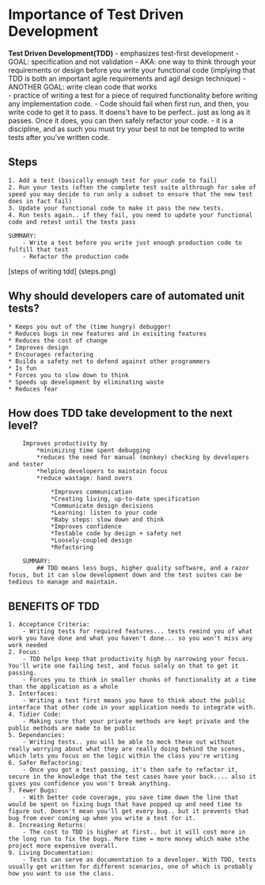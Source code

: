 # Importance of Test Driven Development 

**Test Driven Development(TDD)** 
	- emphasizes test-first development
	- GOAL: specification and not validation
		- AKA: one way to think through your requirements or design before you write your functional code (implying that TDD is both an important agile requirements and agil design technique)
	- ANOTHER GOAL: write clean code that works  
	- practice of writing a test for a piece of required functionality before writing any implementation code. 
		- Code should fail when first run, and then, you write code to get it to pass. It doens't have to be perfect.. just as long as it passes. Once it does, you can then safely refactor your code. 
	- it is a discipline, and as such you must try your best to not be tempted to write tests after you've written code. 

## Steps

	1. Add a test (basically enough test for your code to fail)
	2. Run your tests (often the complete test suite althrough for sake of speed you may decide to run only a subset to ensure that the new test does in fact fail)
	3. Update your functional code to make it pass the new tests.
	4. Run tests again.. if they fail, you need to update your functional code and retest until the tests pass

	SUMMARY: 
		- Write a test before you write just enough production code to fulfill that test 
		- Refactor the production code 
 
 [steps of writing tdd] (steps.png)

 ## Why should developers care of automated unit tests? 
 	* Keeps you out of the (time hungry) debugger!
 	* Reduces bugs in new features and in exisiting features 
 	* Reduces the cost of change 
 	* Improves design 
 	* Encourages refactoring 
 	* Builds a safety net to defend against other programmers 
 	* Is fun 
 	* Forces you to slow down to think 
 	* Speeds up development by eliminating waste 
 	* Reduces fear 

 ## How does TDD take development to the next level?
		Improves productivity by
			*minimizing time spent debugging
			*reduces the need for manual (monkey) checking by developers and tester
			*helping developers to maintain focus
			*reduce wastage: hand overs

				*Improves communication
				*Creating living, up-to-date specification
				*Communicate design decisions
				*Learning: listen to your code
				*Baby steps: slow down and think
				*Improves confidence
				*Testable code by design + safety net
				*Loosely-coupled design
				*Refactoring

		SUMMARY: 
			## TDD means less bugs, higher quality software, and a razor focus, but it can slow development down and the test suites can be tedious to manage and maintain.

## BENEFITS OF TDD
	1. Acceptance Criteria: 
		- Writing tests for required features... tests remind you of what work you have done and what you haven't done... so you won't miss any work needed 
 	2. Focus: 
 		- TDD helps keep that productivity high by narrowing your focus. You'll write one failing test, and focus solely on that to get it passing. 
 		- Forces you to think in smaller chunks of functionality at a time than the application as a whole 
 	3. Interfaces: 
 		- Writing a test first means you have to think about the public interface that other code in your application needs to integrate with. 
 	4. Tidier Code: 
 		- Making sure that your private methods are kept private and the public methods are made to be public 
 	5. Dependancies: 
 		- Writing tests.. you will be able to mock these out without really worrying about what they are really doing behind the scenes, which lets you focus on the logic within the class you're writing 
 	6. Safer Refactoring: 
 		- Once you got a test passing, it's then safe to refactor it, secure in the knowledge that the test cases have your back.... also it gives you confidence you won't break anything. 
 	7. Fewer Bugs: 
 		- With better code coverage, you save time down the line that would be spent on fixing bugs that have popped up and need time to figure out. Doesn't mean you'll get every bug.. but it prevents that bug from ever coming up when you write a test for it. 
 	8. Increasing Returns: 
 		- The cost to TDD is higher at first.. but it will cost more in the long run to fix the bugs. More time = more money which make sthe project more expensive overall. 
 	9. Living Documentation: 
 		- Tests can serve as documentation to a developer. With TDD, tests usually get written for different scenarios, one of which is probably how you want to use the class.   